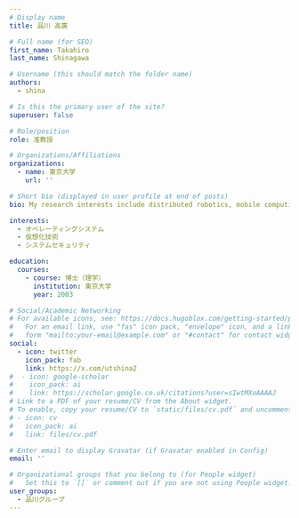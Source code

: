 ```yaml
---
# Display name
title: 品川 高廣

# Full name (for SEO)
first_name: Takahiro
last_name: Shinagawa

# Username (this should match the folder name)
authors:
  - shina

# Is this the primary user of the site?
superuser: false

# Role/position
role: 准教授

# Organizations/Affiliations
organizations:
  - name: 東京大学
    url: ''

# Short bio (displayed in user profile at end of posts)
bio: My research interests include distributed robotics, mobile computing and programmable matter.

interests:
  - オペレーティングシステム
  - 仮想化技術
  - システムセキュリティ

education:
  courses:
    - course: 博士（理学）
      institution: 東京大学
      year: 2003

# Social/Academic Networking
# For available icons, see: https://docs.hugoblox.com/getting-started/page-builder/#icons
#   For an email link, use "fas" icon pack, "envelope" icon, and a link in the
#   form "mailto:your-email@example.com" or "#contact" for contact widget.
social:
  - icon: twitter
    icon_pack: fab
    link: https://x.com/utshina2
#  - icon: google-scholar
#    icon_pack: ai
#    link: https://scholar.google.co.uk/citations?user=sIwtMXoAAAAJ
# Link to a PDF of your resume/CV from the About widget.
# To enable, copy your resume/CV to `static/files/cv.pdf` and uncomment the lines below.
# - icon: cv
#   icon_pack: ai
#   link: files/cv.pdf

# Enter email to display Gravatar (if Gravatar enabled in Config)
email: ''

# Organizational groups that you belong to (for People widget)
#   Set this to `[]` or comment out if you are not using People widget.
user_groups:
  - 品川グループ
---
```

